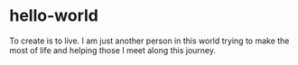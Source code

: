 # hello-world
To create is to live.
I am just another person in this world trying to make the most of life and helping those I meet along this journey.
